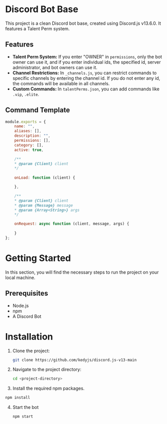 # Discord Bot Base

This project is a clean Discord bot base, created using Discord.js v13.6.0. It features a Talent Perm system.

## Features

- **Talent Perm System:** If you enter "OWNER" in `permissions`, only the bot owner can use it, and if you enter individual ids, the specified id, server administrator, and bot owners can use it.
- **Channel Restrictions:** In `_channels.js`, you can restrict commands to specific channels by entering the channel id. If you do not enter any id, the commands will be available in all channels.
- **Custom Commands:** In `talentPerms.json`, you can add commands like `.vip`, `.elite`.

## Command Template

```js
module.exports = {
    name: "",
    aliases: [],
    description: "",
    permissions: [],
    category: [],
    active: true,

    /**
    * @param {Client} client 
    */
   
    onLoad: function (client) {

    },

    /**
    * @param {Client} client 
    * @param {Message} message 
    * @param {Array<String>} args 
    */

    onRequest: async function (client, message, args) {
    
    }
};
```

# Getting Started
In this section, you will find the necessary steps to run the project on your local machine.

## Prerequisites
- Node.js
- npm
- A Discord Bot

# Installation
1. Clone the project:
   ```sh
   git clone https://github.com/kedyjs/discord.js-v13-main
    ```
2. Navigate to the project directory:
   ```sh
   cd <project-directory>
    ```
3. Install the required npm packages.
  ```sh
  npm install
  ```
4. Start the bot
   ```sh
   npm start
   ```

